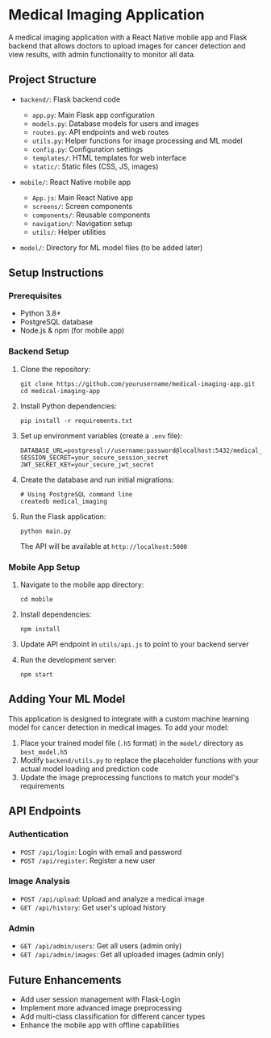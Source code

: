 # Medical Imaging Application

A medical imaging application with a React Native mobile app and Flask backend that allows doctors to upload images for cancer detection and view results, with admin functionality to monitor all data.

## Project Structure

- `backend/`: Flask backend code
  - `app.py`: Main Flask app configuration
  - `models.py`: Database models for users and images
  - `routes.py`: API endpoints and web routes
  - `utils.py`: Helper functions for image processing and ML model
  - `config.py`: Configuration settings
  - `templates/`: HTML templates for web interface
  - `static/`: Static files (CSS, JS, images)

- `mobile/`: React Native mobile app
  - `App.js`: Main React Native app
  - `screens/`: Screen components
  - `components/`: Reusable components
  - `navigation/`: Navigation setup
  - `utils/`: Helper utilities

- `model/`: Directory for ML model files (to be added later)

## Setup Instructions

### Prerequisites

- Python 3.8+
- PostgreSQL database
- Node.js & npm (for mobile app)

### Backend Setup

1. Clone the repository:
   ```
   git clone https://github.com/yourusername/medical-imaging-app.git
   cd medical-imaging-app
   ```

2. Install Python dependencies:
   ```
   pip install -r requirements.txt
   ```

3. Set up environment variables (create a `.env` file):
   ```
   DATABASE_URL=postgresql://username:password@localhost:5432/medical_imaging
   SESSION_SECRET=your_secure_session_secret
   JWT_SECRET_KEY=your_secure_jwt_secret
   ```

4. Create the database and run initial migrations:
   ```
   # Using PostgreSQL command line
   createdb medical_imaging
   ```

5. Run the Flask application:
   ```
   python main.py
   ```
   The API will be available at `http://localhost:5000`

### Mobile App Setup

1. Navigate to the mobile app directory:
   ```
   cd mobile
   ```

2. Install dependencies:
   ```
   npm install
   ```

3. Update API endpoint in `utils/api.js` to point to your backend server

4. Run the development server:
   ```
   npm start
   ```

## Adding Your ML Model

This application is designed to integrate with a custom machine learning model for cancer detection in medical images. To add your model:

1. Place your trained model file (`.h5` format) in the `model/` directory as `best_model.h5`
2. Modify `backend/utils.py` to replace the placeholder functions with your actual model loading and prediction code
3. Update the image preprocessing functions to match your model's requirements

## API Endpoints

### Authentication
- `POST /api/login`: Login with email and password
- `POST /api/register`: Register a new user

### Image Analysis
- `POST /api/upload`: Upload and analyze a medical image
- `GET /api/history`: Get user's upload history

### Admin
- `GET /api/admin/users`: Get all users (admin only)
- `GET /api/admin/images`: Get all uploaded images (admin only)

## Future Enhancements

- Add user session management with Flask-Login
- Implement more advanced image preprocessing
- Add multi-class classification for different cancer types
- Enhance the mobile app with offline capabilities
